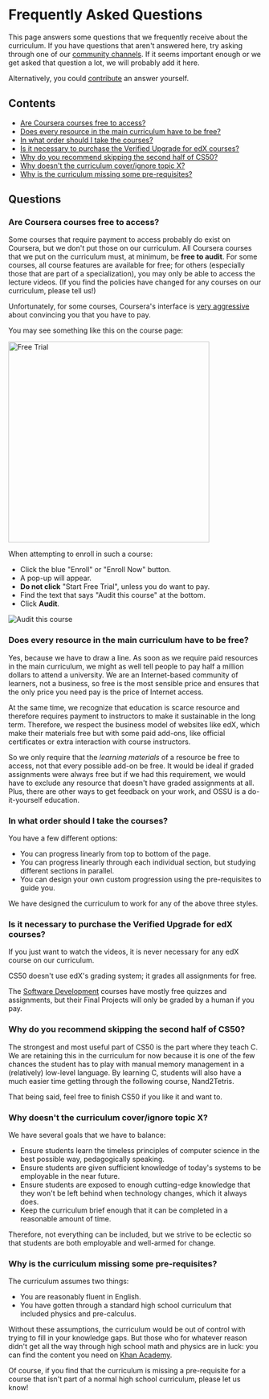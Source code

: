 # Frequently Asked Questions

This page answers some questions that we frequently receive about the curriculum.
If you have questions that aren't answered here, try asking through one of our [community channels](README.md#community).
If it seems important enough or we get asked that question a lot, we will probably add it here.

Alternatively, you could [contribute](#CONTRIBUTING.md) an answer yourself.

## Contents

- [Are Coursera courses free to access?](#are-coursera-courses-free-to-access)
- [Does every resource in the main curriculum have to be free?](#does-every-resource-in-the-main-curriculum-have-to-be-free)
- [In what order should I take the courses?](#in-what-order-should-i-take-the-courses)
- [Is it necessary to purchase the Verified Upgrade for edX courses?](#is-it-necessary-to-purchase-the-verified-upgrade-for-edx-courses)
- [Why do you recommend skipping the second half of CS50?](#why-do-you-recommend-skipping-the-second-half-of-cs50)
- [Why doesn't the curriculum cover/ignore topic X?](#why-doesnt-the-curriculum-coverignore-topic-x)
- [Why is the curriculum missing some pre-requisites?](#why-is-the-curriculum-missing-some-pre-requisites)

## Questions

### Are Coursera courses free to access?

Some courses that require payment to access probably do exist on Coursera, but we don't put those on our curriculum.
All Coursera courses that we put on the curriculum must, at minimum, be **free to audit**.
For some courses, all course features are available for free;
for others (especially those that are part of a specialization), you may only be able to access the lecture videos.
(If you find the policies have changed for any courses on our curriculum, please tell us!)

Unfortunately, for some courses, Coursera's interface is [very aggressive](https://darkpatterns.org/) about convincing you that you have to pay.

You may see something like this on the course page:

<img src="http://i.imgur.com/MxOcYZv.png" alt="Free Trial" style="width: 400px;"/>

When attempting to enroll in such a course:
- Click the blue "Enroll" or "Enroll Now" button.
- A pop-up will appear.
- **Do not click** "Start Free Trial", unless you do want to pay.
- Find the text that says "Audit this course" at the bottom.
- Click **Audit**.

![Audit this course](https://user-images.githubusercontent.com/3349406/27321369-95ca12e6-55cc-11e7-9b5c-f8fedd8fd643.png)

### Does every resource in the main curriculum have to be free?

Yes, because we have to draw a line.
As soon as we require paid resources in the main curriculum, we might as well tell people to pay half a million dollars to attend a university.
We are an Internet-based community of learners, not a business, so free is the most sensible price and ensures that the only price you need pay is the price of Internet access.

At the same time, we recognize that education is scarce resource and therefore requires payment to instructors to make it sustainable in the long term.
Therefore, we respect the business model of websites like edX, which make their materials free but with some paid add-ons, like official certificates or extra interaction with course instructors.

So we only require that the *learning materials* of a resource be free to access, not that every possible add-on be free.
It would be ideal if graded assignments were always free but if we had this requirement, we would have to exclude any resource that doesn't have graded assignments at all.
Plus, there are other ways to get feedback on your work, and OSSU is a do-it-yourself education.

### In what order should I take the courses?

You have a few different options:
- You can progress linearly from top to bottom of the page.
- You can progress linearly through each individual section, but studying different sections in parallel.
- You can design your own custom progression using the pre-requisites to guide you.

We have designed the curriculum to work for any of the above three styles.

### Is it necessary to purchase the Verified Upgrade for edX courses?

If you just want to watch the videos, it is never necessary for any edX course on our curriculum.

CS50 doesn't use edX's grading system; it grades all assignments for free.

The [Software Development](https://www.edx.org/micromasters/software-development) courses have mostly free quizzes and assignments, but their Final Projects will only be graded by a human if you pay.

### Why do you recommend skipping the second half of CS50?

The strongest and most useful part of CS50 is the part where they teach C.
We are retaining this in the curriculum for now because it is one of the few chances the student has to play with manual memory management in a (relatively) low-level language.
By learning C, students will also have a much easier time getting through the following course, Nand2Tetris.

That being said, feel free to finish CS50 if you like it and want to.

### Why doesn't the curriculum cover/ignore topic X?

We have several goals that we have to balance:
- Ensure students learn the timeless principles of computer science in the best possible way, pedagogically speaking.
- Ensure students are given sufficient knowledge of today's systems to be employable in the near future.
- Ensure students are exposed to enough cutting-edge knowledge that they won't be left behind when technology changes, which it always does.
- Keep the curriculum brief enough that it can be completed in a reasonable amount of time.

Therefore, not everything can be included, but we strive to be eclectic so that students are both employable and well-armed for change.

### Why is the curriculum missing some pre-requisites?

The curriculum assumes two things:
- You are reasonably fluent in English.
- You have gotten through a standard high school curriculum that included physics and pre-calculus.

Without these assumptions, the curriculum would be out of control with trying to fill in your knowledge gaps.
But those who for whatever reason didn't get all the way through high school math and physics are in luck: you can find the content you need on [Khan Academy](https://www.khanacademy.org/).

Of course, if you find that the curriculum is missing a pre-requisite for a course that isn't part of a normal high school curriculum, please let us know!